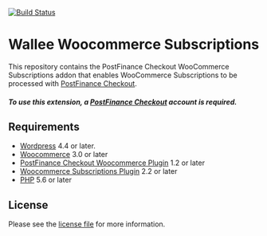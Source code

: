 [![Build Status](https://travis-ci.org/pfpayments/woocommerce-subscription.svg?branch=master)](https://travis-ci.org/pfpayments/woocommerce-subscription)

# Wallee Woocommerce Subscriptions
This repository contains the PostFinance Checkout WooCommerce Subscriptions addon that enables WooCommerce Subscriptions to be processed with [PostFinance Checkout](https://postfinance.ch/en/business/products/e-commerce/postfinance-checkout-all-in-one.html).

##### To use this extension, a [PostFinance Checkout](https://checkout.postfinance.ch/en-ch/user/signup) account is required.

## Requirements

* [Wordpress](https://wordpress.org/) 4.4 or later.
* [Woocommerce](https://woocommerce.com/) 3.0 or later
* [PostFinance Checkout Woocommerce Plugin](../../../woocommerce/) 1.2 or later
* [Woocommerce Subscriptions Plugin](https://woocommerce.com/products/woocommerce-subscriptions/) 2.2 or later
* [PHP](http://php.net/) 5.6 or later

## License

Please see the [license file](https://github.com/pfpayments/woocommerce-subscription/blob/1.0.12/LICENSE) for more information.

